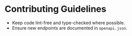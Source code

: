 # Contributing Guidelines

- Keep code lint-free and type-checked where possible.
- Ensure new endpoints are documented in `openapi.json`.
